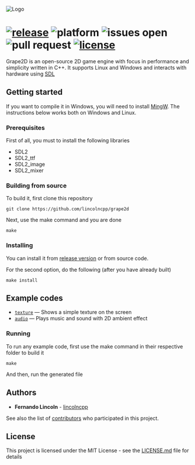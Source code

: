 ![Logo](https://raw.githubusercontent.com/lincolncpp/grape2d/master/logo.png)

[![release](https://img.shields.io/github/release-pre/lincolncpp/grape2d.svg)](https://github.com/lincolncpp/grape2d/releases)
![platform](https://img.shields.io/badge/platform-linux%20|%20windows-blue.svg?style=flat)
![issues open](https://img.shields.io/github/issues/lincolncpp/grape2d.svg)
![pull request](https://img.shields.io/github/issues-pr/lincolncpp/grape2d.svg)
[![license](https://img.shields.io/github/license/lincolncpp/grape2d.svg)](https://github.com/lincolncpp/grape2d/blob/master/LICENSE)
===

Grape2D is an open-source 2D game engine with focus in performance and simplicity written in C++. It supports Linux and Windows and interacts with hardware using [SDL](https://www.libsdl.org/)

## Getting started
If you want to compile it in Windows, you will need to install [MingW](http://www.mingw.org/).
The instructions below works both on Windows and Linux.

### Prerequisites
First of all, you must to install the following libraries
- SDL2
- SDL2_ttf
- SDL2_image
- SDL2_mixer

### Building from source
To build it, first clone this repository
```
git clone https://github.com/lincolncpp/grape2d
```
Next, use the make command and you are done
```
make
```

### Installing
You can install it from [release version](https://github.com/lincolncpp/grape2d/releases) or from source code.

For the second option, do the following (after you have already built)
```
make install
```

## Example codes
- [`texture`](https://github.com/lincolncpp/grape2d/tree/master/test/texture) — Shows a simple texture on the screen
- [`audio`](https://github.com/lincolncpp/grape2d/tree/master/test/audio) — Plays music and sound with 2D ambient effect

### Running

To run any example code, first use the make command in their respective folder to build it
```
make
```
And then, run the generated file

## Authors
- **Fernando Lincoln** - [lincolncpp](https://github.com/lincolncpp)

See also the list of [contributors](https://github.com/lincolncpp/grape2d/graphs/contributors) who participated in this project.

## License
This project is licensed under the MIT License - see the [LICENSE.md](https://github.com/lincolncpp/grape2d/blob/master/LICENSE) file for details
